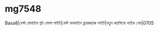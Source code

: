 # mg7548
Basa8|বেস্ট মোবাইল স্লট গেমস সাইট|বেস্ট অনলাইন ব্ল্যাকজ্যাক সাইট|নতুন ক্যাসিনো লাইভ গেম|0705  
